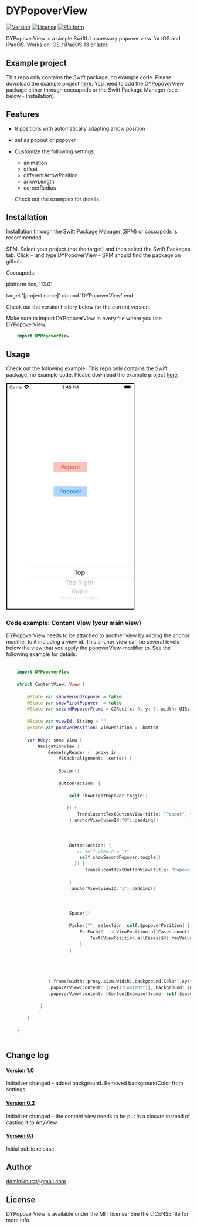 # DYPopoverView

[![Version](https://img.shields.io/cocoapods/v/DYPopoverView.svg?style=flat)](https://cocoapods.org/pods/DYPopoverView)
[![License](https://img.shields.io/cocoapods/l/DYPopoverView.svg?style=flat)](https://cocoapods.org/pods/DYPopoverView)
[![Platform](https://img.shields.io/cocoapods/p/DYPopoverView.svg?style=flat)](https://cocoapods.org/pods/DYPopoverView)


DYPopoverView is a simple SwiftUI accessory popover view for iOS and iPadOS. Works on iOS / iPadOS 13 or later. 

## Example project

This repo only contains the Swift package, no example code. Please download the example project [here](https://github.com/DominikButz/DYPopoverViewExample.git).
You need to add the DYPopoverView package either through cocoapods or the Swift Package Manager (see below - Installation). 

## Features

* 8 positions with automatically adapting arrow position
* set as popout or popover
* Customize the following settings:
	- animation
	- offset
	- differentArrowPosition
	- arrowLength
	- cornerRadius

	Check out the examples for details. 


## Installation


Installation through the Swift Package Manager (SPM) or cocoapods is recommended. 

SPM:
Select your project (not the target) and then select the Swift Packages tab. Click + and type DYPopoverView - SPM should find the package on github. 

Cocoapods:

platform :ios, '13.0'

target '[project name]' do
 	pod 'DYPopoverView'
end


Check out the version history below for the current version.


Make sure to import DYPopoverView in every file where you use DYPopoverView. 

```Swift
    import DYPopoverView
```

## Usage

Check out the following example. This repo only contains the Swift package, no example code. Please download the example project [here](https://github.com/DominikButz/DYPopoverViewExample.git).


![DYPopoverView example](gitResources/example01.gif) 


### Code example: Content View (your main view)


DYPopoverView needs to be attached to another view by adding the anchor modifier to it including a view id. This anchor view can be several levels below the view that you apply the popoverView-modifier to. 
See the following example for details.

```Swift

    import DYPopoverView
    
    struct ContentView: View {
        
        @State var showSecondPopover = false
        @State var showFirstPopover  = false
        @State var secondPopoverFrame = CGRect(x: 0, y: 0, width: UIScreen.main.bounds.width * 0.75, height:150 )

        @State var viewId: String = ""
        @State var popoverPosition: ViewPosition = .bottom
        
        var body: some View {
            NavigationView {
                GeometryReader {  proxy in
                    VStack(alignment: .center) {
               
                    Spacer()
                  
                    Button(action: {

                        self.showFirstPopover.toggle()
                           
                       }) {
                           TranslucentTextButtonView(title: "Popout", foregroundColor: .red, backgroundColor: .red, frameWidth: 100)
                        }.anchorView(viewId:"0").padding()
                           
                    
          
                        Button(action: {
                           // self.viewId = "1"
                            self.showSecondPopover.toggle()
                          }) {
                              TranslucentTextButtonView(title: "Popover", foregroundColor: .accentColor, backgroundColor: .accentColor, frameWidth: 100)
                              
                        }
                        .anchorView(viewId:"1").padding()
            
               
                    
                        Spacer()
                    
                        Picker("", selection: self.$popoverPosition) {
                            ForEach(0 ..< ViewPosition.allCases.count) {
                                Text(ViewPosition.allCases[$0].rawValue).tag(ViewPosition.allCases[$0])
                            }
                        }
                        
                    
                    
                    
                }.frame(width: proxy.size.width).background(Color(.systemBackground))
                .popoverView(content: {Text("Content")}, background: {BlurView(style: .systemChromeMaterial)}, isPresented: self.$showFirstPopover, frame: .constant(CGRect(x: 0, y: 0, width: 150, height: 150)), popoverType: .popout, position: self.popoverPosition, viewId: "0", settings: DYPopoverViewSettings(shadowRadius: 20))
                .popoverView(content: {ContentExample(frame: self.$secondPopoverFrame, show:self.$showSecondPopover)}, background: {Color(.secondarySystemBackground)}, isPresented: self.$showSecondPopover, frame: self.$secondPopoverFrame, popoverType: .popover, position: self.popoverPosition, viewId: "1", settings: DYPopoverViewSettings(cornerRadius: (30, 30, 30, 30)))

             }
            }
        }

    }
   

```


## Change log

#### [Version 1.0](https://github.com/DominikButz/DYPopoverView/releases/tag/1.0)
 Initializer changed - added background. Removed backgroundColor from settings. 

#### [Version 0.2](https://github.com/DominikButz/DYPopoverView/releases/tag/0.2)
 Initializer changed - the content view needs to be put in a closure instead of casting it to AnyView.
 
#### [Version 0.1](https://github.com/DominikButz/DYPopoverView/releases/tag/0.1)

Initial public release. 


## Author

dominikbutz@gmail.com

## License

DYPopoverView is available under the MIT license. See the LICENSE file for more info.

